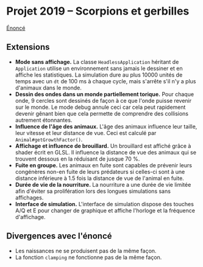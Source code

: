 # Projet 2019 – Scorpions et gerbilles

[Énoncé](https://progsv.epfl.ch/www/projet/enonce-projet.html)


## Extensions

- **Mode sans affichage.** La classe `HeadlessApplication` héritant de `Application` utilise un environnement sans jamais le dessiner et en affiche les statistiques. La simulation dure au plus 10000 unités de temps avec un `dt` de 100 ms à chaque cycle, mais s'arrête s'il n'y a plus d'animaux dans le monde.
- **Dessin des ondes dans un monde partiellement torique.** Pour chaque onde, 9 cercles sont dessinés de façon à ce que l'onde puisse revenir sur le monde. Le mode debug annule ceci car cela peut rapidement devenir gênant bien que cela permette de comprendre des collisions autrement étonnantes.
- **Influence de l'âge des animaux.** L'âge des animaux influence leur taille, leur vitesse et leur distance de vue. Ceci est calculé par `Animal#getGrowthFactor()`.
- **Affichage et influence de brouillard.** Un brouillard est affiché grâce à shader écrit en GLSL. Il influence la distance de vue des animaux qui se trouvent dessous en la réduisant de jusque 70 %.
- **Fuite en groupe.** Les animaux en fuite sont capables de prévenir leurs congénères non-en fuite de leurs prédateurs si celles-ci sont à une distance inférieure à 1.5 fois la distance de vue de l'animal en fuite.
- **Durée de vie de la nourriture.** La nourriture a une durée de vie limitée afin d'éviter sa prolifération lors des longues simulations sans affichages.
- **Interface de simulation.** L'interface de simulation dispose des touches A/Q et E pour changer de graphique et affiche l'horloge et la fréquence d'affichage.


## Divergences avec l'énoncé

- Les naissances ne se produisent pas de la même façon.
- La fonction `clamping` ne fonctionne pas de la même façon.

